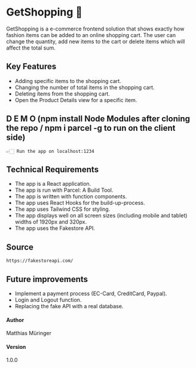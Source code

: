 # GetShopping 🚀

GetShopping is a e-commerce frontend solution that shows exactly how fashion items can be added to an online shopping cart.
The user can change the quantity, add new items to the cart or delete items which will affect the total sum.

## Key Features

- Adding specific items to the shopping cart.
- Changing the number of total items in the shopping cart.
- Deleting items from the shopping cart.
- Open the Product Details view for a specific item.

## D E M O (npm install Node Modules after cloning the repo / npm i parcel -g to run on the client side)

```
👉🏻 Run the app on localhost:1234
```

## Technical Requirements

- The app is a React application.
- The app is run with Parcel: A Build Tool.
- The app is written with function components.
- The app uses React Hooks for the build-up-process.
- The app uses Tailwind CSS for styling.
- The app displays well on all screen sizes (including mobile and tablet) widths of 1920px and 320px.
- The app uses the Fakestore API.

## Source

``` 
https://fakestoreapi.com/ 
```


## Future improvements
* Implement a payment process (EC-Card, CreditCard, Paypal).
* Login and Logout function.
* Replacing the fake API with a real database.



#### Author

Matthias Müringer


#### Version

1.0.0
